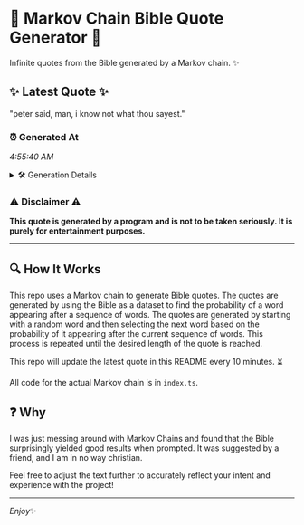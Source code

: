 # 📖 Markov Chain Bible Quote Generator 📖

Infinite quotes from the Bible generated by a Markov chain. ✨

## ✨ Latest Quote ✨
"peter said, man, i know not what thou sayest."

### ⏰ Generated At
*4:55:40 AM*

<details>
    <summary>🛠️ Generation Details</summary>
    <p>
        <strong>🌱 Seed:</strong> peter<br>
        <strong>🔄 Iterations:</strong> 8<br>
        <strong>📜 Context History:</strong><br>[ peter ]: said,<br>[ peter, said, ]: man,<br>[ peter, said,, man, ]: i<br>[ peter, said,, man,, i ]: know<br>[ peter, said,, man,, i, know ]: not<br>[ peter, said,, man,, i, know, not ]: what<br>[ said,, man,, i, know, not, what ]: thou<br>[ man,, i, know, not, what, thou ]: sayest.<br>
    </p>
</details>

### ⚠️ Disclaimer ⚠️
**This quote is generated by a program and is not to be taken seriously. It is purely for entertainment purposes.**

---

## 🔍 How It Works

This repo uses a Markov chain to generate Bible quotes. The quotes are generated by using the Bible as a dataset to find the probability of a word appearing after a sequence of words. The quotes are generated by starting with a random word and then selecting the next word based on the probability of it appearing after the current sequence of words. This process is repeated until the desired length of the quote is reached.

This repo will update the latest quote in this README every 10 minutes. ⏳

All code for the actual Markov chain is in `index.ts`.

## ❓ Why

I was just messing around with Markov Chains and found that the Bible surprisingly yielded good results when prompted. 
It was suggested by a friend, and I am in no way christian.

Feel free to adjust the text further to accurately reflect your intent and experience with the project!

---

*Enjoy*✨
